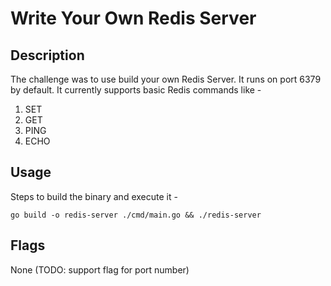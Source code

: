 # Write Your Own Redis Server

## Description
The challenge was to use build your own Redis Server.
It runs on port 6379 by default.
It currently supports basic Redis commands like -
1. SET
2. GET
3. PING
4. ECHO

## Usage

Steps to build the binary and execute it -
```
go build -o redis-server ./cmd/main.go && ./redis-server
``` 

## Flags
None (TODO: support flag for port number)